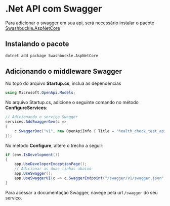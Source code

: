 # .Net API com Swagger
Para adicionar o swagger em sua api, será necessário instalar o pacote [Swashbuckle.AspNetCore](https://github.com/domaindrivendev/Swashbuckle.AspNetCore)

## Instalando o pacote
```bash
dotnet add package Swashbuckle.AspNetCore
```

## Adicionando o middleware Swagger

No topo do arquivo **Startup.cs**, inclua as dependências
```c#
using Microsoft.OpenApi.Models;

```

No arquivo Startup.cs, adicione o seguinte comando no método **ConfigureServices**:
```c#
// Adicionando o serviço Swagger
services.AddSwaggerGen(c =>
{
    c.SwaggerDoc("v1", new OpenApiInfo { Title = "health_check_test_api", Version = "v1" });
});
```

No método **Configure**, altere o trecho a seguir:
```c#
if (env.IsDevelopment())
{
    app.UseDeveloperExceptionPage();
    // Adicionar as duas linhas abaixo
    app.UseSwagger();
    app.UseSwaggerUI(c => c.SwaggerEndpoint("/swagger/v1/swagger.json", "health_check_test_api v1"));
}
```

Para acessar a documentação Swagger, navege pela url ```/swagger``` do seu serviço.